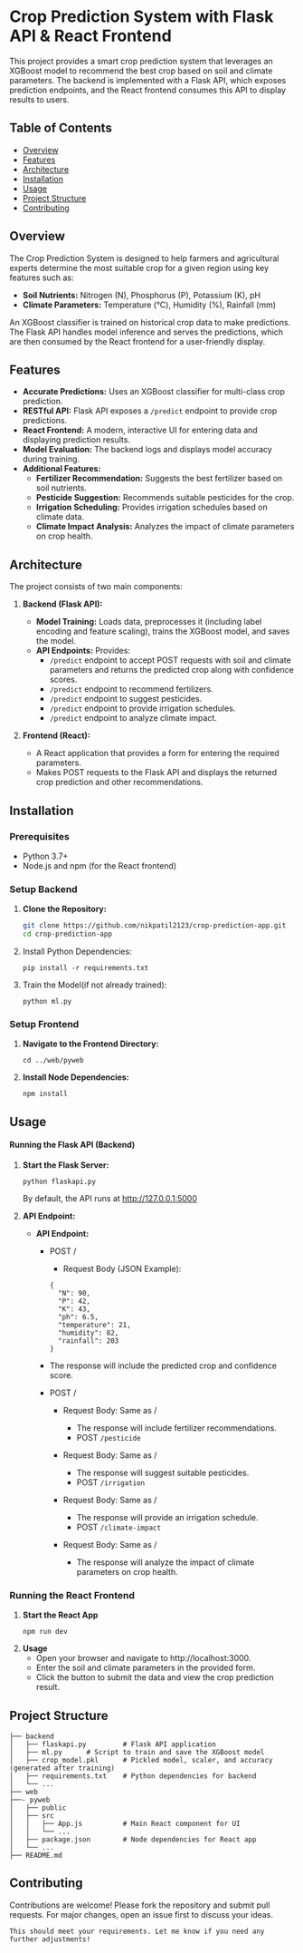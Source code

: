# Crop Prediction System with Flask API & React Frontend

This project provides a smart crop prediction system that leverages an XGBoost model to recommend the best crop based on soil and climate parameters. The backend is implemented with a Flask API, which exposes prediction endpoints, and the React frontend consumes this API to display results to users.

## Table of Contents

- [Overview](#overview)
- [Features](#features)
- [Architecture](#architecture)
- [Installation](#installation)
- [Usage](#usage)
- [Project Structure](#project-structure)
- [Contributing](#contributing)

## Overview

The Crop Prediction System is designed to help farmers and agricultural experts determine the most suitable crop for a given region using key features such as:

- **Soil Nutrients:** Nitrogen (N), Phosphorus (P), Potassium (K), pH
- **Climate Parameters:** Temperature (°C), Humidity (%), Rainfall (mm)

An XGBoost classifier is trained on historical crop data to make predictions. The Flask API handles model inference and serves the predictions, which are then consumed by the React frontend for a user-friendly display.

## Features

- **Accurate Predictions:** Uses an XGBoost classifier for multi-class crop prediction.
- **RESTful API:** Flask API exposes a `/predict` endpoint to provide crop predictions.
- **React Frontend:** A modern, interactive UI for entering data and displaying prediction results.
- **Model Evaluation:** The backend logs and displays model accuracy during training.
- **Additional Features:**
  - **Fertilizer Recommendation:** Suggests the best fertilizer based on soil nutrients.
  - **Pesticide Suggestion:** Recommends suitable pesticides for the crop.
  - **Irrigation Scheduling:** Provides irrigation schedules based on climate data.
  - **Climate Impact Analysis:** Analyzes the impact of climate parameters on crop health.

## Architecture

The project consists of two main components:

1. **Backend (Flask API):**
   - **Model Training:** Loads data, preprocesses it (including label encoding and feature scaling), trains the XGBoost model, and saves the model.
   - **API Endpoints:** Provides:
     - `/predict` endpoint to accept POST requests with soil and climate parameters and returns the predicted crop along with confidence scores.
     - `/predict` endpoint to recommend fertilizers.
     - `/predict` endpoint to suggest pesticides.
     - `/predict` endpoint to provide irrigation schedules.
     - `/predict` endpoint to analyze climate impact.

2. **Frontend (React):**
   - A React application that provides a form for entering the required parameters.
   - Makes POST requests to the Flask API and displays the returned crop prediction and other recommendations.

## Installation

### Prerequisites

- Python 3.7+
- Node.js and npm (for the React frontend)

### Setup Backend

1. **Clone the Repository:**
   ```bash
   git clone https://github.com/nikpatil2123/crop-prediction-app.git
   cd crop-prediction-app
   ```

2. Install Python Dependencies:
    ```
    pip install -r requirements.txt
    ```
3. Train the Model(if not already trained):
    ```
    python ml.py
    ```
### Setup Frontend
1. **Navigate to the Frontend Directory:**
    ```
    cd ../web/pyweb
    ```
2. **Install Node Dependencies:**
    ```
    npm install
    ```
## Usage

#### Running the Flask API (Backend)
1. **Start the Flask Server:**
    ```
    python flaskapi.py
    ```
    By default, the API runs at http://127.0.0.1:5000

2. **API Endpoint:**
    - **API Endpoint:**
        - POST /

            - Request Body (JSON Example):
            ```
            {
              "N": 90,
              "P": 42,
              "K": 43,
              "ph": 6.5,
              "temperature": 21,
              "humidity": 82,
              "rainfall": 203
            }
            ```
        - The response will include the predicted crop and confidence score.
     

      - POST /
         - Request Body: Same as /
            - The response will include fertilizer recommendations.
            - POST `/pesticide`

         - Request Body: Same as /
            - The response will suggest suitable pesticides.
            - POST `/irrigation`
         
         - Request Body: Same as /
            - The response will provide an irrigation schedule.
            - POST `/climate-impact`
         
         - Request Body: Same as /
            - The response will analyze the impact of climate parameters on crop health.

### Running the React Frontend
1. **Start the React App**
    ```
    npm run dev
    ```
2. **Usage**
    - Open your browser and navigate to http://localhost:3000.
    - Enter the soil and climate parameters in the provided form.
    - Click the button to submit the data and view the crop prediction result.

## Project Structure


```
├── backend
│   ├── flaskapi.py         # Flask API application
│   ├── ml.py      # Script to train and save the XGBoost model
│   ├── crop_model.pkl      # Pickled model, scaler, and accuracy (generated after training)
│   ├── requirements.txt    # Python dependencies for backend
│   └── ...
├── web
├──- pyweb
│   ├── public
│   ├── src
│   │   ├── App.js          # Main React component for UI
│   │   └── ...
│   ├── package.json        # Node dependencies for React app
│   └── ...
├── README.md

```
## Contributing

Contributions are welcome! Please fork the repository and submit pull requests. For major changes, open an issue first to discuss your ideas.


```
This should meet your requirements. Let me know if you need any further adjustments!
```


















